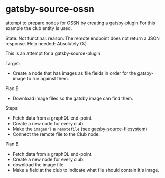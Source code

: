 # gatsby-source-ossn
attempt to prepare nodes for OSSN by creating a gatsby-plugin
For this example the club entity is used. 

State: Not functinal.
reason: The remote endpoint does not return a JSON response.
Help needed: Absolutely O:) 

This is an attempt for a gatsby-source-plugin

Target: 
- Create a node that has images as file fields in order for the gatsby-image to run against them.

Plan B
- Download image files so the gatsby image can find them.

Steps: 
 - Fetch data from a graphQL end-point.
 - Create a new node for every club.
 - Make the `imageUrl` a `remotefile` (see [gatsby-source-filesystem](https://www.gatsbyjs.org/packages/gatsby-source-filesystem/#createremotefilenode))
 - Connect the remote file to the Club node.
 
Plan B 
 - Fetch data from a graphQL end-point.
 - Create a new node for every club.
 - download the image file
 - Make a field at the club to indicate what file should contain it's image.
 
 
